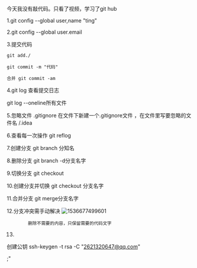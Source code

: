 今天我没有敲代码。只看了视频，学习了git hub

1.git config --global user,name "ting"

2.git config --global user.email

3.提交代码

	git add./
	
	git commit -m "代码"
	
	合并 git commit -am

4.git log 查看提交日志

git log --oneline所有文件

5.忽略文件    .gitignore  在文件下新建一个.gitignore文件 ，在文件里写要忽略的文件名  /.idea

6.查看每一次操作  git reflog

7.创建分支  git branch 分知名

8.删除分支 git branch -d分支名字

9.切换分支 git checkout

10.创建分支并切换 git checkout 分支名字

11.合并分支 git merge分支名字

12.分支冲突需手动解决 ![1536677499601](C:\Users\MyPC.000\AppData\Local\Temp\1536677499601.png)

			删除不需要的内容，只保留需要的代码文字

13.

创建公钥   ssh-keygen -t rsa -C "2621320647@qq.com"

;"